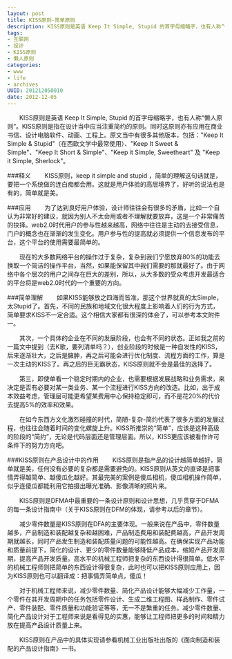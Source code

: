 ```yaml
--- 
layout: post
title: KISS原则-简单原则
description: KISS原则是英语 Keep It Simple, Stupid 的首字母缩略字，也有人称“懒人原则”。KISS原则是指在设计当中应当注重简约的原则。
tags: 
- 互联网
- 设计
- KISS原则
- 懒人原则
categories:
- www
- life
- archives
UUID: 201212050010
date: 2012-12-05
---
```


　　KISS原则是英语 Keep It Simple, Stupid 的首字母缩略字，也有人称“懒人原则”。KISS原则是指在设计当中应当注重简约的原则。同时这原则亦有应用在商业书信、设计电脑软件、动画、工程上。原文当中有很多其他版本，包括："Keep It Simple & Stupid"（在西欧文学中最常使用）、"Keep It Sweet & Simple"、"Keep It Short & Simple"、"Keep it Simple, Sweetheart" 及 "Keep it Simple, Sherlock"。

###释义
　　KISS原则，keep it simple and stupid ，简单的理解这句话就是，要把一个系统做的连白痴都会用。这就是用户体验的高层境界了，好听的说法也是有的，简单就是美。

###应用
　　为了达到良好用户体验，设计师往往会有很多的矛盾，比如一个自认为非常好的建议，就因为别人不太会用或者不理解就要放弃，这是一个非常痛苦的抉择。web2.0时代用户的参与性越来越高，网络中往往是主动的去接受信息，门户的概念也在渐渐的发生变化。用户参与性的提高就必须提供一个信息发布的平台，这个平台的使用需要最简单的。

　　现在的大多数网络平台的操作过于复杂，复杂到我们宁愿放弃80%的功能去换取一个简洁的操作平台，当然，如果能保留其中我们需要的那就最好了。由于网络中各个层次的用户之间存在巨大的差别，所以，从大多数的受众考虑开发最适合的平台将是web2.0时代的一个重要的方向。

###简单理解
　　如果KISS能够放之四海而皆准，那这个世界就真的太Simple，太Stupid了。首先，不同的民族和地域文化很大程度上影响着人们的行为方式，简单要求KISS不一定合适。这个相信大家都有很深的体会了，可以参考本文附件一。

　　其次，一个具体的企业在不同的发展阶段，也会有不同的状态。正如我之前的一篇文中提到（去K歌，要列清单吗？），创业阶段的时候是一种自发性的KISS，后来逐渐壮大，之后是臃肿，再之后可能会进行优化制度、流程方面的工作，算是一次主动的KISS了。再之后的巨无霸状态，KISS原则就不会是最佳的选择了。

　　第三，即使单看一个稳定时期内的企业，也需要根据发展战略和业务需求，来决定是否有必要对某一类业务、某一个流程进行KISS方向的改造。比如，出于成本效益考虑，管理层可能更希望某费用中心保持稳定即可，而不是花20%的代价去提高5%的效率和效果。

　　在如今东西方文化激烈碰撞的时代，简陋-复杂-简约代表了很多方面的发展过程，也往往会随着时间的变化螺旋上升。KISS所推崇的“简单”，应该是这种高级的阶段的“简约”，无论是代码层面还是管理层面。所以，KISS更应该被看作许可条件下的努力方向吧。

###KISS原则在产品设计中的作用
　　KISS原则是指产品的设计越简单越好，简单就是美，任何没有必要的复杂都是需要避免的。KISS原则从英文的直译是把事情弄得越简单、越傻瓜化越好。其最完美的案例是傻瓜相机，傻瓜相机操作简单，似乎连傻瓜都能利用它拍摄出曝光准确、影像清晰的照片来。

　　KISS原则是DFMA中最重要的一条设计原则和设计思想，几乎贯穿于DFMA的每一条设计指南中（关于KISS原则在DFM的体现，请参考以后的章节）。

　　减少零件数量是KISS原则在DFA的主要体现。一般来说在产品中，零件数量越多，产品制造和装配越复杂和越困难，产品制造费用和装配费越高，产品开发周期就越长，同时产品发生制造和装配质量问题的可能性越高。在确保实现产品功能和质量前提下，简化的设计、更少的零件数量能够降低产品成本，缩短产品开发周期，提高产品开发质量。高水平的机械工程师把复杂的东西设计得很简单。低水平的机械工程师则把简单的东西设计得很复杂，此时也可以把KISS原则应用上，因为KISS原则也可以翻译成：把事情弄简单点，傻瓜！

　　对于机械工程师来说，减少零件数量、简化产品设计能够大幅减少工作量，一个零件在其开发周期中的任务包括零件设计、生成二维工程图、样品制作、零件试产、零件装配、零件质量和功能验证等等，无一不是繁重的任务。减少零件数量、简化产品设计对于工程师来说是看得见的实惠，能够让工程师把更多的时间和精力放在提高产品设计质量上来。

　　KISS原则在产品中的具体实现请参看机械工业出版社出版的《面向制造和装配的产品设计指南》一书。
